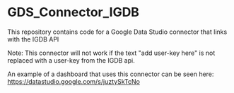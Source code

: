 # GDS_Connector_IGDB
This repository contains code for a Google Data Studio connector that links with the IGDB API

Note: This connector will not work if the text "add user-key here" is not replaced with a user-key from the IGDB api.

An example of a dashboard that uses this connector can be seen here: https://datastudio.google.com/s/juztySkTcNo
